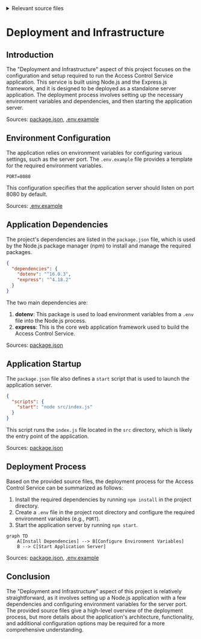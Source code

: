 <details>
<summary>Relevant source files</summary>

The following files were used as context for generating this wiki page:

- [.env.example](https://github.com/aanickode/access-control-service/blob/main/.env.example)
- [package.json](https://github.com/aanickode/access-control-service/blob/main/package.json)
</details>

# Deployment and Infrastructure

## Introduction

The "Deployment and Infrastructure" aspect of this project focuses on the configuration and setup required to run the Access Control Service application. This service is built using Node.js and the Express.js framework, and it is designed to be deployed as a standalone server application. The deployment process involves setting up the necessary environment variables and dependencies, and then starting the application server.

Sources: [package.json](https://github.com/aanickode/access-control-service/blob/main/package.json), [.env.example](https://github.com/aanickode/access-control-service/blob/main/.env.example)

## Environment Configuration

The application relies on environment variables for configuring various settings, such as the server port. The `.env.example` file provides a template for the required environment variables.

```
PORT=8080
```

This configuration specifies that the application server should listen on port 8080 by default.

Sources: [.env.example](https://github.com/aanickode/access-control-service/blob/main/.env.example)

## Application Dependencies

The project's dependencies are listed in the `package.json` file, which is used by the Node.js package manager (npm) to install and manage the required packages.

```json
{
  "dependencies": {
    "dotenv": "^16.0.3",
    "express": "^4.18.2"
  }
}
```

The two main dependencies are:

1. **dotenv**: This package is used to load environment variables from a `.env` file into the Node.js process.
2. **express**: This is the core web application framework used to build the Access Control Service.

Sources: [package.json](https://github.com/aanickode/access-control-service/blob/main/package.json)

## Application Startup

The `package.json` file also defines a `start` script that is used to launch the application server.

```json
{
  "scripts": {
    "start": "node src/index.js"
  }
}
```

This script runs the `index.js` file located in the `src` directory, which is likely the entry point of the application.

Sources: [package.json](https://github.com/aanickode/access-control-service/blob/main/package.json)

## Deployment Process

Based on the provided source files, the deployment process for the Access Control Service can be summarized as follows:

1. Install the required dependencies by running `npm install` in the project directory.
2. Create a `.env` file in the project root directory and configure the required environment variables (e.g., `PORT`).
3. Start the application server by running `npm start`.

```mermaid
graph TD
    A[Install Dependencies] --> B[Configure Environment Variables]
    B --> C[Start Application Server]
```

Sources: [package.json](https://github.com/aanickode/access-control-service/blob/main/package.json), [.env.example](https://github.com/aanickode/access-control-service/blob/main/.env.example)

## Conclusion

The "Deployment and Infrastructure" aspect of this project is relatively straightforward, as it involves setting up a Node.js application with a few dependencies and configuring environment variables for the server port. The provided source files give a high-level overview of the deployment process, but more details about the application's architecture, functionality, and additional configuration options may be required for a more comprehensive understanding.
